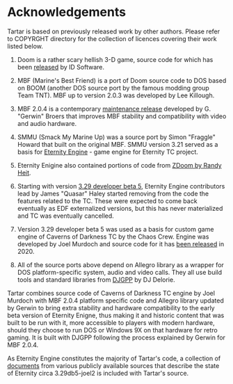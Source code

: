 # Acknowledgements

Tartar is based on previously released work by other authors.
Please refer to COPYRGHT directory for the collection of licences
covering their work listed below.

1. Doom is a rather scary hellish 3-D game, source code for which has 
   been [released](COPYRGHT/DOOMLIC.TXT) by ID Software.

2. MBF (Marine's Best Friend) is a port of Doom source code to DOS
   based on BOOM (another DOS source port by the famous modding group
   Team TNT). MBF up to version 2.0.3 was developed by Lee Killough.

3. MBF 2.0.4 is a contemporary [maintenance release](COPYRGHT/MBFUP204.TXT)
   developed by G. "Gerwin" Broers that improves MBF stability and 
   compatibility with video and audio hardware. 

4. SMMU (Smack My Marine Up) was a source port by Simon "Fraggle"
   Howard that built on the original MBF. SMMU version 3.21 served
   as a basis for [Eternity Engine](COPYRGHT/ee331b7-dos.txt) - 
   game engine for Eternity TC project.

5. Eternity Enigine also contained portions of code from
   [ZDoom by Randy Heit](COPYRGHT/zdoomcode-license.txt). 

6. Starting with version [3.29 developer beta 5](eternity/ee329db5.txt),
   Eternity Engine contributors lead by James "Quasar" Haley started
   removing from the code the features related to the TC. These were 
   expected to come back eventually as EDF externalized versions, but 
   this has never materialized and TC was eventually cancelled.

7. Version 3.29 developer beta 5 was used as a basis for 
   custom game engine of Caverns of Darkness TC by the Chaos Crew.
   Engine was developed by Joel Murdoch and source code for it 
   has [been released](COPYRGHT/cod10src.txt) in 2020.    

8. All of the source ports above depend on Allegro library as a wrapper 
   for DOS platform-specific system, audio and video calls. They all use
   build tools and standard libraries from [DJGPP](COPYRGHT/COPYING.DJ)
   by DJ Delorie. 

Tartar combines source code of Caverns of Darkness TC engine by Joel Murdoch
with MBF 2.0.4 platform specific code and Allegro library updated by Gerwin
to bring extra stability and hardware compatibility to the early beta 
version of Eternity Enigne, thus making it and historic content that was built
to be run with it, more accessible to players with modern hardware, 
should they choose to run DOS or Windows 9X on that hardware for retro gaming.
It is built with DJGPP following the process explained by Gerwin for MBF 2.0.4. 

As Eternity Engine constitutes the majority of Tartar's code, a collection
of [documents](eternity) from various publicly available sources that describe 
the state of Eternity circa 3.29db5-joel2 is included with Tartar's source.  

